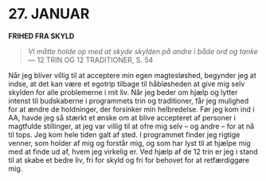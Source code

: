 # 27. JANUAR

**FRIHED FRA SKYLD**

> *Vi måtte holde op med at skyde skylden på andre i både ord og tanke*
> — 12 TRIN OG 12 TRADITIONER, S. 54

Når jeg bliver villig til at acceptere min egen magtesløshed, begynder jeg at indse, at det kan være et egotrip tilbage til håbløsheden at give mig selv skylden for alle problemerne i mit liv. Når jeg beder om hjælp og lytter intenst til budskaberne i programmets trin og traditioner, får jeg mulighed for at ændre de holdninger, der forsinker min helbredelse. Før jeg kom ind i AA, havde jeg så stærkt et ønske om at blive accepteret af personer i magtfulde stillinger, at jeg var villig til at ofre mig selv – og andre – for at nå til tops. Jeg kom hele tiden galt af sted. I programmet finder jeg rigtige venner, som holder af mig og forstår mig, og som har lyst til at hjælpe mig med at finde ud af, hvem jeg virkelig er. Ved hjælp af de 12 trin er jeg i stand til at skabe et bedre liv, fri for skyld og fri for behovet for at retfærdiggøre mig.
